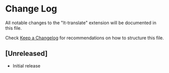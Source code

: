 # Change Log

All notable changes to the "lt-translate" extension will be documented in this file.

Check [Keep a Changelog](http://keepachangelog.com/) for recommendations on how to structure this file.

## [Unreleased]

- Initial release